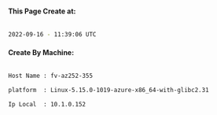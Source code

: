 
   
#### This Page Create at:

```bash

2022-09-16 - 11:39:06 UTC

```

#### Create By Machine:

```bash

Host Name : fv-az252-355

platform  : Linux-5.15.0-1019-azure-x86_64-with-glibc2.31

Ip Local  : 10.1.0.152

```

